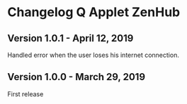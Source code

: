 # Changelog Q Applet ZenHub

## Version 1.0.1 - April 12, 2019
Handled error when the user loses his internet connection.

## Version 1.0.0 - March 29, 2019
First release
